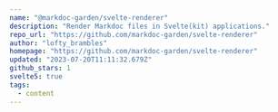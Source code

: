 ```yaml
---
name: "@markdoc-garden/svelte-renderer"
description: "Render Markdoc files in Svelte(kit) applications."
repo_url: "https://github.com/markdoc-garden/svelte-renderer"
author: "lofty_brambles"
homepage: "https://github.com/markdoc-garden/svelte-renderer"
updated: "2023-07-20T11:11:32.679Z"
github_stars: 1
svelte5: true
tags: 
  - content
---
```

